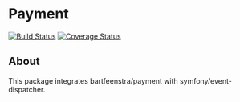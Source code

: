 # Payment
[![Build Status](https://travis-ci.org/bartfeenstra/payment-symfony-event-dispatcher-bridge.svg?branch=master)](https://travis-ci.org/bartfeenstra/payment-symfony-event-dispatcher-bridge) [![Coverage Status](https://coveralls.io/repos/bartfeenstra/payment-symfony-event-dispatcher-bridge/badge.svg?branch=master&service=github)](https://coveralls.io/github/bartfeenstra/payment-symfony-event-dispatcher-bridge?branch=master)

## About
This package integrates bartfeenstra/payment with symfony/event-dispatcher.
